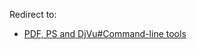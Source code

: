 Redirect to:

*   [PDF, PS and DjVu#Command-line tools](/index.php/PDF,_PS_and_DjVu#Command-line_tools "PDF, PS and DjVu")